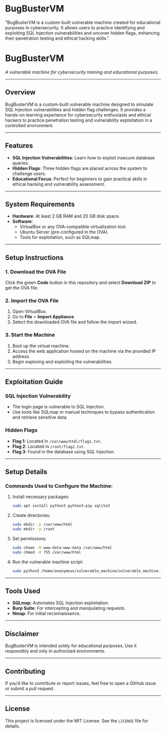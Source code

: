 # BugBusterVM
"BugBusterVM is a custom-built vulnerable machine created for educational purposes in cybersecurity. It allows users to practice identifying and exploiting SQL Injection vulnerabilities and uncover hidden flags, enhancing their penetration testing and ethical hacking skills."
# BugBusterVM

*A vulnerable machine for cybersecurity training and educational purposes.*

---

## Overview
BugBusterVM is a custom-built vulnerable machine designed to simulate SQL Injection vulnerabilities and hidden flag challenges. It provides a hands-on learning experience for cybersecurity enthusiasts and ethical hackers to practice penetration testing and vulnerability exploitation in a controlled environment.

---

## Features
- **SQL Injection Vulnerabilities**: Learn how to exploit insecure database queries.
- **Hidden Flags**: Three hidden flags are placed across the system to challenge users.
- **Educational Focus**: Perfect for beginners to gain practical skills in ethical hacking and vulnerability assessment.

---

## System Requirements
- **Hardware**: At least 2 GB RAM and 20 GB disk space.
- **Software**:
  - VirtualBox or any OVA-compatible virtualization tool.
  - Ubuntu Server (pre-configured in the OVA).
  - Tools for exploitation, such as SQLmap.

---

## Setup Instructions

### 1. Download the OVA File
Click the green **Code** button in this repository and select **Download ZIP** to get the OVA file.

### 2. Import the OVA File
1. Open VirtualBox.
2. Go to **File** > **Import Appliance**.
3. Select the downloaded OVA file and follow the import wizard.

### 3. Start the Machine
1. Boot up the virtual machine.
2. Access the web application hosted on the machine via the provided IP address.
3. Begin exploring and exploiting the vulnerabilities.

---

## Exploitation Guide

### SQL Injection Vulnerability
- The login page is vulnerable to SQL Injection.
- Use tools like SQLmap or manual techniques to bypass authentication and retrieve sensitive data.

### Hidden Flags
- **Flag 1**: Located in `/var/www/html/flag1.txt`.
- **Flag 2**: Located in `/root/flag2.txt`.
- **Flag 3**: Found in the database using SQL Injection.

---

## Setup Details

### Commands Used to Configure the Machine:
1. Install necessary packages:
   ```bash
   sudo apt install python3 python3-pip sqlite3
   ```
2. Create directories:
   ```bash
   sudo mkdir -p /var/www/html
   sudo mkdir -p /root
   ```
3. Set permissions:
   ```bash
   sudo chown -R www-data:www-data /var/www/html
   sudo chmod -R 755 /var/www/html
   ```
4. Run the vulnerable machine script:
   ```bash
   sudo python3 /home/anonymous/vulnerable_machine/vulnerable_machine.py
   ```

---

## Tools Used
- **SQLmap**: Automates SQL Injection exploitation.
- **Burp Suite**: For intercepting and manipulating requests.
- **Nmap**: For initial reconnaissance.

---

## Disclaimer
BugBusterVM is intended solely for educational purposes. Use it responsibly and only in authorized environments.

---

## Contributing
If you’d like to contribute or report issues, feel free to open a GitHub issue or submit a pull request.

---

## License
This project is licensed under the MIT License. See the `LICENSE` file for details.
